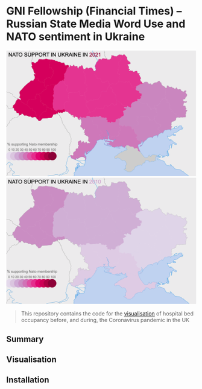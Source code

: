 # GNI Fellowship (Financial Times) – Russian State Media Word Use and NATO sentiment in Ukraine

![](media/nato2021.png) ![](media/nato2010.png)

> This repository contains the code for the [visualisation](https://ukbeds.herokuapp.com/test) of hospital bed occupancy before, and during, the Coronavirus pandemic in the UK

## Summary


## Visualisation


## Installation


